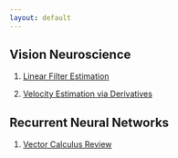 ```yaml
---
layout: default
---
```


## Vision Neuroscience

1. [Linear Filter Estimation](_notes/linear-filters/)

2. [Velocity Estimation via Derivatives](_notes/velocity-estimation/)

## Recurrent Neural Networks

1. [Vector Calculus Review](_notes/vector-calculus/)
